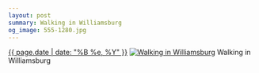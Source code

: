 ```yaml
---
layout: post
summary: Walking in Williamsburg
og_image: 555-1280.jpg
---
```


<p>
  <time><a href="/555">{{ page.date | date: "%B %e, %Y" }}</a></time>
  <a href="/555"><img src="{{ site.assets_url }}/555-640.jpg" srcset="{{ site.assets_url }}/555-320.jpg 320w, {{ site.assets_url }}/555-640.jpg 640w, {{ site.assets_url }}/555-960.jpg 960w, {{ site.assets_url }}/555-1280.jpg 1280w" sizes="(min-width: 700px) 50vw, calc(100vw - 2rem)" alt="Walking in Williamsburg" /></a>
  <span>Walking in Williamsburg</span>
</p>
